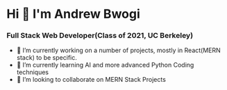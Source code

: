 # Hi 👋 I'm Andrew Bwogi
### Full Stack Web Developer(Class of 2021, UC Berkeley)

- 🔭 I’m currently working on a number of projects, mostly in React(MERN stack) to be specific.
- 🌱 I’m currently learning AI and more advanced Python Coding techniques
- 👯 I’m looking to collaborate on MERN Stack Projects
<!-- 🤔 I’m looking for help with ...
- 💬 Ask me about ...
- 📫 How to reach me: ...
- 😄 Pronouns: ...
- ⚡ Fun fact: ... -->
